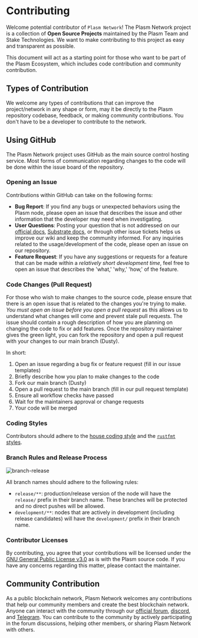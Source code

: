 # Contributing

Welcome potential contributor of `Plasm Network`! The Plasm Network project is a collection of **Open Source Projects** maintained by the Plasm Team and Stake Technologies. We want to make contributing to this project as easy and transparent as possible.

This document will act as a starting point for those who want to be part of the Plasm Ecosystem, which includes code contribution and community contribution.

## Types of Contribution

We welcome any types of contributions that can improve the project/network in any shape or form, may it be directly to the Plasm repository codebase, feedback, or making community contributions. You don't have to be a developer to contribute to the network.

## Using GitHub

The Plasm Network project uses GitHub as the main source control hosting service. Most forms of communication regarding changes to the code will be done within the issue board of the repository.

### Opening an Issue

Contributions within GitHub can take on the following forms:

- **Bug Report**: If you find any bugs or unexpected behaviors using the Plasm node, please open an issue that describes the issue and other information that the developer may need when investigating.
- **User Questions**: Posting your question that is not addressed on our [official docs](https://docs.plasmnet.io/), [Substrate docs](https://substrate.dev/docs/en/), or through other issue tickets helps us improve our wiki and keep the community informed. For any inquiries related to the usage/development of the code, please open an issue on our repository.
- **Feature Request**: If you have any suggestions or requests for a feature that can be made within a *relatively short development time*, feel free to open an issue that describes the 'what,' 'why,' 'how,' of the feature.

### Code Changes (Pull Request)

For those who wish to make changes to the source code, please ensure that there is an open issue that is related to the changes you're trying to make. *You must open an issue before you open a pull request* as this allows us to understand what changes will come and prevent stale pull requests. The issue should contain a rough description of how you are planning on changing the code to fix or add features. Once the repository maintainer gives the green light, you can fork the repository and open a pull request with your changes to our main branch (Dusty).

In short:

1. Open an issue regarding a bug fix or feature request (fill in our issue templates)
2. Briefly describe how you plan to make changes to the code
3. Fork our main branch (Dusty)
4. Open a pull request to the main branch (fill in our pull request template)
5. Ensure all workflow checks have passed
6. Wait for the maintainers approval or change requests
7. Your code will be merged

### Coding Styles

Contributors should adhere to the [house coding style](https://substrate.dev/recipes/) and the [`rustfmt` styles](https://github.com/rust-lang/rustfmt).

### Branch Rules and Release Process

![branch-release](https://mermaid.ink/img/eyJjb2RlIjoiZ3JhcGggVERcbiAgICBGRUFUVVJFW2ZlYXR1cmUgYnJhbmNoXSAtLT58QWRkcyBuZXcgZmVhdHVyZXwgUFIocHVsbCByZXF1ZXN0KVxuICAgIEZJWFtmaXggYnJhbmNoXSAtLT58Rml4ZXMgYnVnfCBQUihwdWxsIHJlcXVlc3QpXG4gICAgRE9DW2RvY3VtZW50IGJyYW5jaF0gLS0-fEFkZHMgZG9jdW1lbnRhdGlvbnwgUFIob3BlbiBwdWxsIHJlcXVlc3QpXG4gICAgUFIgLS0-fFJldmlldyBhbmQgbWVyZ2UgUFJ8IERFVltkZXZlbG9wbWVudCBicmFuY2hdXG4gICAgREVWIC0tPiB8UmVsZWFzZSAmIERlcGxveSB0ZXN0IG5ldHwgVEVTVChhY3RpdmUgdGVzdGluZylcbiAgICBURVNUIC0tPiB8SW1wcm92ZW1lbnRzfCBQUlxuICAgIFRFU1QgLS0-IHxPcGVuIHB1bGwgcmVxdWVzdHwgUkVMRUFTRVtyZWxlYXNlIGJyYW5jaF0iLCJtZXJtYWlkIjp7fSwidXBkYXRlRWRpdG9yIjpmYWxzZX0)

All branch names should adhere to the following rules:

- `release/**`: production/release version of the node will have the `release/` prefix in their branch name. These branches will be protected and no direct pushes will be allowed.
- `development/**`: nodes that are actively in development (including release candidates) will have the `development/` prefix in their branch name.

### Contributor Licenses

By contributing, you agree that your contributions will be licensed under the [GNU General Public License v3.0](https://github.com/PlasmNetwork/Plasm/blob/dusty/LICENSE) as is with the Plasm source code. If you have any concerns regarding this matter, please contact the maintainer.

## Community Contribution

As a public blockchain network, Plasm Network welcomes any contributions that help our community members and create the best blockchain network. Anyone can interact with the community through our [official forum](https://forum.plasmnet.io/), [discord](https://discord.gg/aApeT8r2e4), and [Telegram](https://t.me/PlasmOfficial). You can contribute to the community by actively participating in the forum discussions, helping other members, or sharing Plasm Network with others.
